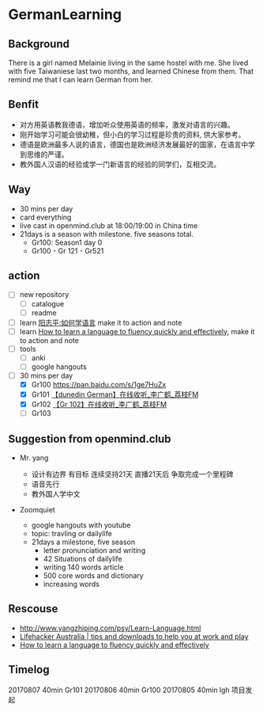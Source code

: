 # GermanLearning

## Background
There is a girl named Melainie living in the same hostel with me. She lived with five Taiwaniese last two months, and learned Chinese from them. That remind me that I can learn German from her. 

## Benfit
- 对方用英语教我德语，增加听众使用英语的频率，激发对语言的兴趣。
- 刚开始学习可能会很幼稚，但小白的学习过程是珍贵的资料, 供大家参考。
- 德语是欧洲最多人说的语言，德国也是欧洲经济发展最好的国家，在语言中学到思维的严谨。
- 教外国人汉语的经验或学一门新语言的经验的同学们，互相交流。

## Way
- 30 mins per day
- card everything
- live cast in openmind.club at 18:00/19:00 in China time 
- 21days is a season with milestone. five seasons total. 
    - Gr100: Season1 day 0
    - Gr100 - Gr 121 - Gr521

## action
- [ ] new repository
    - [ ] catalogue
    - [ ] readme
- [ ] learn [阳志平:如何学语言](http://www.yangzhiping.com/psy/Learn-Language.html) make it to action and note
- [ ] learn [How to learn a language to fluency quickly and effectively](https://fluent-forever.com/the-method/), make it to action and note
- [ ] tools
    - [ ] anki
    - [ ] google hangouts
- [ ] 30 mins per day
    - [x] Gr100 https://pan.baidu.com/s/1ge7HuZx
    - [x] Gr101 [【dunedin German】在线收听_李广鹤_荔枝FM](https://www.lizhi.fm/2040956/2617219286567183878)
    - [x] Gr102 [【Gr 102】在线收听_李广鹤_荔枝FM](https://www.lizhi.fm/2040956/2617704325813052934)
    - [ ] Gr103 

## Suggestion from openmind.club
- Mr. yang
    - 设计有边界 有目标 连续坚持21天 直播21天后 争取完成一个里程碑
    - 语音先行
    - 教外国人学中文

- Zoomquiet
    - google hangouts with youtube
    - topic: travling or dailylife
    - 21days a milestone, five season
        - letter pronunciation and writing
        - 42 Situations of dailylife
        - writing 140 words article
        - 500 core words and dictionary
        - increasing words

## Rescouse
- http://www.yangzhiping.com/psy/Learn-Language.html
- [Lifehacker Australia | tips and downloads to help you at work and play](https://www.lifehacker.com.au/?r=US)
- [How to learn a language to fluency quickly and effectively](https://fluent-forever.com/the-method/)

## Timelog
20170807 40min Gr101
20170806 40min Gr100
20170805 40min lgh 项目发起 